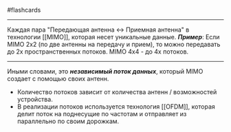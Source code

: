 #flashcards
***
Каждая пара "Передающая антенна <-> Приемная антенна" в технологии [[MIMO]], которая несет уникальные данные.
***Пример***:
	Если MIMO 2x2 (по две антенны на передачу и прием), то можно передавать до 2х пространственных потоков. MIMO 4x4 - до 4х потоков.
***
Иными словами, это ***независимый поток данных***, который MIMO создает с помощью своих антенн.
- Количество потоков зависит от количества антенн / возможностей устройства.
- В реализации потоков используется технология [[OFDM]], которая делит поток на поднесущие по частотам и отправляет из параллельно по своим дорожкам.
<!--SR:!2025-09-29,3,250-->